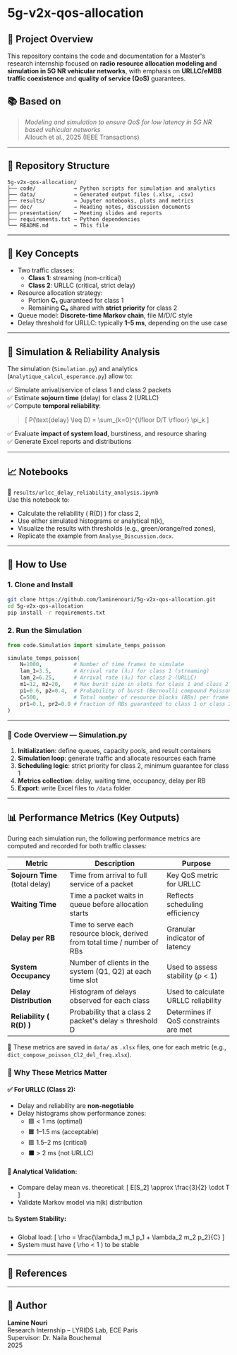 
# 5g-v2x-qos-allocation

## 🎯 Project Overview

This repository contains the code and documentation for a Master's research internship focused on **radio resource allocation modeling and simulation in 5G NR vehicular networks**, with emphasis on **URLLC/eMBB traffic coexistence** and **quality of service (QoS)** guarantees.

## 📚 Based on

> *Modeling and simulation to ensure QoS for low latency in 5G NR based vehicular networks*  
> Allouch et al., 2025 (IEEE Transactions)

---

## 📁 Repository Structure

```
5g-v2x-qos-allocation/
├── code/            → Python scripts for simulation and analytics
├── data/            → Generated output files (.xlsx, .csv)
├── results/         → Jupyter notebooks, plots and metrics
├── doc/             → Reading notes, discussion documents
├── presentation/    → Meeting slides and reports
├── requirements.txt → Python dependencies
└── README.md        → This file
```

---

## 🧠 Key Concepts

- Two traffic classes:
  - **Class 1**: streaming (non-critical)
  - **Class 2**: URLLC (critical, strict delay)
- Resource allocation strategy:
  - Portion **C₁** guaranteed for class 1
  - Remaining **C₀** shared with **strict priority** for class 2
- Queue model: **Discrete-time Markov chain**, file M/D/C style
- Delay threshold for URLLC: typically **1–5 ms**, depending on the use case

---

## 🧪 Simulation & Reliability Analysis

The simulation (`Simulation.py`) and analytics (`Analytique_calcul_esperance.py`) allow to:

✅ Simulate arrival/service of class 1 and class 2 packets  
✅ Estimate **sojourn time** (delay) for class 2 (URLLC)  
✅ Compute **temporal reliability**:  
> \[
P(\text{delay} \leq D) = \sum_{k=0}^{\lfloor D/T \rfloor} \pi_k
\]

✅ Evaluate **impact of system load**, burstiness, and resource sharing  
✅ Generate Excel reports and distributions

---

## 📈 Notebooks

📓 `results/urlcc_delay_reliability_analysis.ipynb`  
Use this notebook to:

- Calculate the reliability \( R(D) \) for class 2,
- Use either simulated histograms or analytical π(k),
- Visualize the results with thresholds (e.g., green/orange/red zones),
- Replicate the example from `Analyse_Discussion.docx`.

---

## 🔧 How to Use

### 1. Clone and Install

```bash
git clone https://github.com/laminenouri/5g-v2x-qos-allocation.git
cd 5g-v2x-qos-allocation
pip install -r requirements.txt
```

### 2. Run the Simulation

```python
from code.Simulation import simulate_temps_poisson

simulate_temps_poisson(
    N=1000,          # Number of time frames to simulate
    lam_1=3.5,       # Arrival rate (λ₁) for class 1 (streaming)
    lam_2=6.25,      # Arrival rate (λ₂) for class 2 (URLLC)
    m1=12, m2=20,    # Max burst size in slots for class 1 and class 2
    p1=0.6, p2=0.4,  # Probability of burst (Bernoulli compound Poisson)
    C=500,           # Total number of resource blocks (RBs) per frame
    pr1=0.1, pr2=0.0 # Fraction of RBs guaranteed to class 1 or class 2
)
```

---

### 🧩 Code Overview — Simulation.py

1. **Initialization**: define queues, capacity pools, and result containers  
2. **Simulation loop**: generate traffic and allocate resources each frame  
3. **Scheduling logic**: strict priority for class 2, minimum guarantee for class 1  
4. **Metrics collection**: delay, waiting time, occupancy, delay per RB  
5. **Export**: write Excel files to `/data` folder

---

## 📊 Performance Metrics (Key Outputs)

During each simulation run, the following performance metrics are computed and recorded for both traffic classes:

| Metric | Description | Purpose |
|--------|-------------|---------|
| **Sojourn Time** (total delay) | Time from arrival to full service of a packet | Key QoS metric for URLLC |
| **Waiting Time** | Time a packet waits in queue before allocation starts | Reflects scheduling efficiency |
| **Delay per RB** | Time to serve each resource block, derived from total time / number of RBs | Granular indicator of latency |
| **System Occupancy** | Number of clients in the system (Q1, Q2) at each time slot | Used to assess stability (ρ < 1) |
| **Delay Distribution** | Histogram of delays observed for each class | Used to calculate URLLC reliability |
| **Reliability \( R(D) \)** | Probability that a class 2 packet's delay ≤ threshold D | Determines if QoS constraints are met |

📁 These metrics are saved in `data/` as `.xlsx` files, one for each metric (e.g., `dict_compose_poisson_Cl2_del_freq.xlsx`).

### 📌 Why These Metrics Matter

#### ✅ For URLLC (Class 2):
- Delay and reliability are **non-negotiable**
- Delay histograms show performance zones:
  - 🟩 < 1 ms (optimal)
  - 🟧 1–1.5 ms (acceptable)
  - 🟥 1.5–2 ms (critical)
  - ⬛ > 2 ms (not URLLC)

#### 🧮 Analytical Validation:
- Compare delay mean vs. theoretical:
  \[
  E[S_2] \approx \frac{3}{2} \cdot T
  \]
- Validate Markov model via π(k) distribution

#### 📉 System Stability:
- Global load:
  \[
  \rho = \frac{\lambda_1 m_1 p_1 + \lambda_2 m_2 p_2}{C}
  \]
- System must have \( \rho < 1 \) to be stable

---

## 🧾 References

---

## 👤 Author

**Lamine Nouri**  
Research Internship – LYRIDS Lab, ECE Paris  
Supervisor: Dr. Naila Bouchemal  
2025
